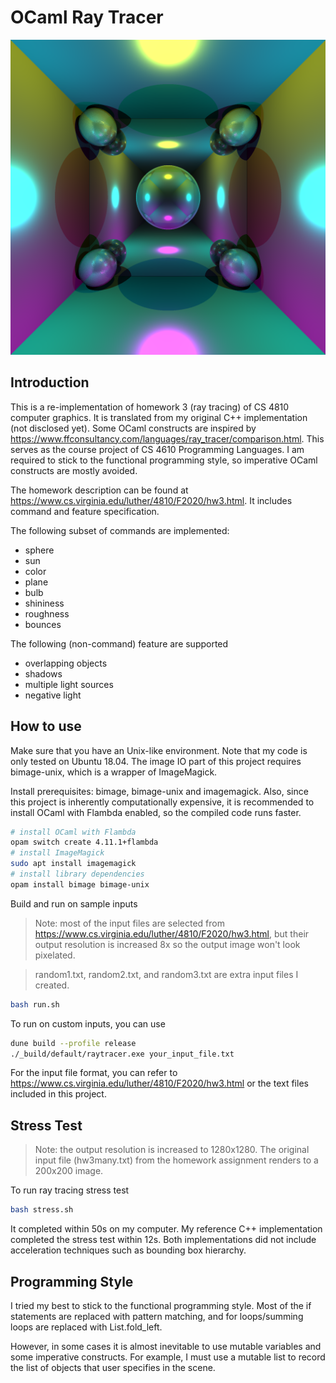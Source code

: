 # OCaml Ray Tracer

![](./demo.png)

## Introduction

This is a re-implementation of homework 3 (ray tracing) of CS 4810 computer graphics. It is translated from my original C++ implementation (not disclosed yet). Some OCaml constructs are inspired by https://www.ffconsultancy.com/languages/ray_tracer/comparison.html. This serves as the course project of CS 4610 Programming Languages. I am required to stick to the functional programming style, so imperative OCaml constructs are mostly avoided.

The homework description can be found at https://www.cs.virginia.edu/luther/4810/F2020/hw3.html. It includes command and feature specification. 

The following subset of commands are implemented:

- sphere
- sun
- color
- plane
- bulb
- shininess
- roughness
- bounces

The following (non-command) feature are supported

- overlapping objects
- shadows
- multiple light sources
- negative light

## How to use

Make sure that you have an Unix-like environment. Note that my code is only tested on Ubuntu 18.04. The image IO part of this project requires bimage-unix, which is a wrapper of ImageMagick. 

Install prerequisites: bimage, bimage-unix and imagemagick. Also, since this project is inherently computationally expensive, it is recommended to install OCaml with Flambda enabled, so the compiled code runs faster. 

```bash
# install OCaml with Flambda
opam switch create 4.11.1+flambda
# install ImageMagick
sudo apt install imagemagick
# install library dependencies
opam install bimage bimage-unix 
```

Build and run on sample inputs

> Note: most of the input files are selected from https://www.cs.virginia.edu/luther/4810/F2020/hw3.html, but their output resolution is increased 8x so the output image won't look pixelated. 

> random1.txt, random2.txt, and random3.txt are extra input files I created.

```bash
bash run.sh
```

To run on custom inputs, you can use

```bash
dune build --profile release
./_build/default/raytracer.exe your_input_file.txt
```

For the input file format, you can refer to https://www.cs.virginia.edu/luther/4810/F2020/hw3.html or the text files included in this project. 

## Stress Test

> Note: the output resolution is increased to 1280x1280. The original input file (hw3many.txt) from the homework assignment renders to a 200x200 image. 

To run ray tracing stress test

```bash
bash stress.sh
```

It completed within 50s on my computer. My reference C++ implementation completed the stress test within 12s. Both implementations did not include acceleration techniques such as bounding box hierarchy.

## Programming Style

I tried my best to stick to the functional programming style. Most of the if statements are replaced with pattern matching, and for loops/summing loops are replaced with List.fold_left. 

However, in some cases it is almost inevitable to use mutable variables and some imperative constructs. For example, I must use a mutable list to record the list of objects that user specifies in the scene. 